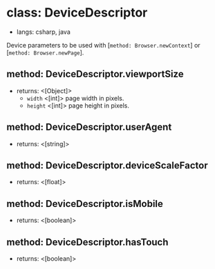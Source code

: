 # class: DeviceDescriptor
* langs: csharp, java

Device parameters to be used with [`method: Browser.newContext`] or [`method: Browser.newPage`].

## method: DeviceDescriptor.viewportSize
- returns: <[Object]>
  - `width` <[int]> page width in pixels.
  - `height` <[int]> page height in pixels.

## method: DeviceDescriptor.userAgent
- returns: <[string]>

## method: DeviceDescriptor.deviceScaleFactor
- returns: <[float]>

## method: DeviceDescriptor.isMobile
- returns: <[boolean]>

## method: DeviceDescriptor.hasTouch
- returns: <[boolean]>
